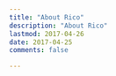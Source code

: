 ```yaml
---
title: "About Rico"
description: "About Rico"
lastmod: 2017-04-26
date: 2017-04-25
comments: false

---
```

<!--
<center>
[Resume](https://www.dropbox.com/s/m9k64agrhgnbgri/ricardos_resume___n.pdf?dl=0)

</center>

-->
